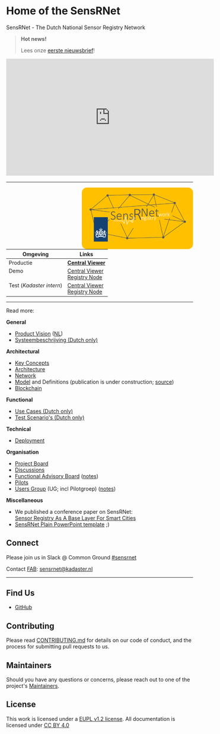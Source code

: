 # Home of the SensRNet

SensRNet - The Dutch National Sensor Registry Network

> **Hot news!**
>
> Lees onze [eerste nieuwsbrief](SensRNet-Nieuwsbrief-2021-1.pdf)!

<iframe width="560" height="315" src="https://www.youtube-nocookie.com/embed/0L6a2F_GpOg" title="YouTube video player" frameborder="0" allow="accelerometer; autoplay; clipboard-write; encrypted-media; gyroscope; picture-in-picture" allowfullscreen></iframe>

---

<img src="img/SensRNet-logo.png" width="300" align="right">

| Omgeving                           | Links                                                                                                                 |
| ---------------------------------- | --------------------------------------------------------------------------------------------------------------------- |
| Productie                          | **[Central Viewer](https://viewer.sensorenregister.nl/)**                                                             |
| Demo<br>&nbsp;                     | [Central Viewer](https://demo.sensorenregister.nl/viewer/)<br>[Registry Node](https://demo.sensorenregister.nl/)      |
| Test (_Kadaster intern_)<br>&nbsp; | [Central Viewer](https://viewer.test.sensorenregister.nl/)<br>[Registry Node](https://demo.test.sensorenregister.nl/) |

---

Read more:

**General**

- [Product Vision](ProductVision.md) ([NL](ProductVisionNL.md))
- [Systeembeschrijving (Dutch only)](SystemDescriptionNL.md)

**Architectural**

- [Key Concepts](KeyConcepts.md)
- [Architecture](Architecture.md)
- [Network](Network.md)
- [Model](Model.md) and Definitions (publication is under construction; [source](https://github.com/kadaster-labs/sensrnet-home/blob/main/docs/Definitions.rst))
- [Blockchain](Blockchain.md)

**Functional**

- [Use Cases (Dutch only)](UseCasesNL.md)
- [Test Scenario's (Dutch only)](TestScenariosNL.md)

**Technical**

- [Deployment](Deployment.md)

**Organisation**

- [Project Board](https://github.com/orgs/kadaster-labs/projects/1?fullscreen=true)
- [Discussions](https://github.com/kadaster-labs/sensrnet-home/discussions)
- [Functional Advisory Board](FAB.md) ([notes](notes/))
- [Pilots](Pilots.md)
- [Users Group](UsersGroup.md) (UG; incl Pilotgroep) ([notes](notes/))

**Miscellaneous**

- We published a conference paper on SensRNet: <br>
  [Sensor Registry As A Base Layer For Smart Cities](https://www.int-arch-photogramm-remote-sens-spatial-inf-sci.net/XLVI-4-W1-2021/115/2021/)
- [SensRNet Plain PowerPoint template](2021-SensRNet-plain-PowerPoint-template.potx) ;)

## Connect

Please join us in Slack @ Common Ground [#sensrnet](https://samenorganiseren.slack.com/archives/C020BGH5N0J)

Contact [FAB](FAB.md): sensrnet@kadaster.nl

---

## Find Us

- [GitHub](https://github.com/kadaster-labs/sensrnet-home)

## Contributing

Please read [CONTRIBUTING.md](https://github.com/kadaster-labs/sensrnet-home/blob/main/CONTRIBUTING.md) for details on our code of conduct, and the process for submitting pull requests to us.

## Maintainers <a name="maintainers"></a>

Should you have any questions or concerns, please reach out to one of the project's [Maintainers](https://github.com/kadaster-labs/sensrnet-home/blob/main/MAINTAINERS.md).

## License

This work is licensed under a [EUPL v1.2 license](https://github.com/kadaster-labs/sensrnet-home/blob/main/LICENSE.md). All documentation is licensed under [CC BY 4.0](https://creativecommons.org/licenses/by/4.0/)
